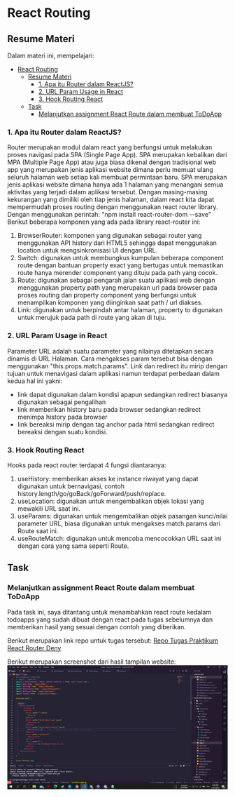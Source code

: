 # React Routing

## Resume Materi
Dalam materi ini, mempelajari:
- [React Routing](#react-routing)
  - [Resume Materi](#resume-materi)
    - [1. Apa itu Router dalam ReactJS?](#1-apa-itu-router-dalam-reactjs)
    - [2. URL Param Usage in React](#2-url-param-usage-in-react)
    - [3. Hook Routing React](#3-hook-routing-react)
  - [Task](#task)
    - [Melanjutkan assignment React Route dalam membuat ToDoApp](#melanjutkan-assignment-react-route-dalam-membuat-todoapp)

### 1. Apa itu Router dalam ReactJS?
Router merupakan modul dalam react yang berfungsi untuk melakukan proses navigasi pada SPA (Single Page App). SPA merupakan kebalikan dari MPA (Multiple Page App) atau juga biasa dikenal dengan tradisional web app yang merupakan jenis aplikasi website dimana perlu memuat ulang seluruh halaman web setiap kali membuat permintaan baru. SPA merupakan jenis aplikasi website dimana hanya ada 1 halaman yang menangani semua aktivitas yang terjadi dalam aplikasi tersebut. Dengan masing-masing kekurangan yang dimiliki oleh tiap jenis halaman, dalam react kita dapat mempermudah proses routing dengan menggunakan react router library. Dengan menggunakan perintah:
"npm install react-router-dom --save"
Berikut beberapa komponen yang ada pada library react-router ini:
1. BrowserRouter: komponen yang digunakan sebagai router yang menggunakan API history dari HTML5 sehingga dapat menggunakan location untuk mengsinkronisasi UI dengan URL.
2. Switch: digunakan untuk membungkus kumpulan beberapa component route dengan bantuan property exact yang bertugas untuk memastikan route hanya merender component yang dituju pada path yang cocok.
3. Route: digunakan sebagai pengarah jalan suatu aplikasi web dengan menggunakan property path yang merupakan url pada browser pada proses routing dan property component yang berfungsi untuk menampilkan komponen yang diinginkan saat path / url diakses.
4. Link: digunakan untuk berpindah antar halaman, property to digunakan untuk merujuk pada path di route yang akan di tuju. 

### 2. URL Param Usage in React

Parameter URL adalah suatu parameter yang nilainya ditetapkan secara dinamis di URL Halaman. Cara mengakses param tersebut bisa dengan menggunakan "this.props.match.params". Link dan redirect itu mirip dengan tujuan untuk menavigasi dalam aplikasi namun terdapat perbedaan dalam kedua hal ini yakni:
- link dapat digunakan dalam kondisi apapun sedangkan redirect biasanya digunakan sebagai pengalihan 
- link memberikan history baru pada browser sedangkan redirect menimpa history pada browser
- link bereaksi mirip dengan tag anchor pada html sedangkan redirect bereaksi dengan suatu kondisi.

### 3. Hook Routing React
Hooks pada react router terdapat 4 fungsi diantaranya:
1. useHistory: memberikan akses ke instance riwayat yang dapat digunakan untuk bernavigasi, contoh history.length/go/goBack/goForward/push/replace.
2. useLocation: digunakan untuk mengembalikan objek lokasi yang mewakili URL saat ini.
3. useParams: digunakan untuk mengembalikan objek pasangan kunci/nilai parameter URL, biasa digunakan untuk mengakses match.params dari Route saat ini.
4. useRouteMatch: digunakan untuk mencoba mencocokkan URL saat ini dengan cara yang sama seperti Route.

## Task
### Melanjutkan assignment React Route dalam membuat ToDoApp
Pada task ini, saya ditantang untuk menambahkan react route kedalam todoapps yang sudah dibuat dengan react pada tugas sebelumnya dan memberikan hasil yang sesuai dengan contoh yang diberikan.

Berikut merupakan link repo untuk tugas tersebut:
[Repo Tugas Praktikum React Router Deny](https://github.com/denyFh/tugas-react-route-alta)

Berikut merupakan screenshot dari hasil tampilan website:
![reactRouterUsage](./screenshots/react-router.png)

